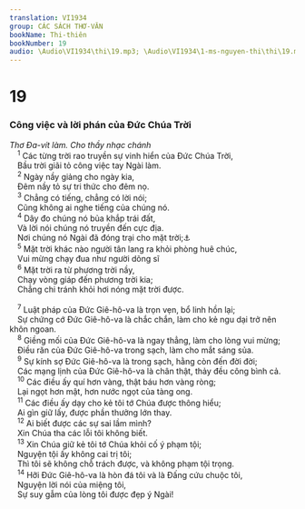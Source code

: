```yaml
---
translation: VI1934
group: CÁC SÁCH THƠ-VĂN
bookName: Thi-thiên 
bookNumber: 19
audio: \Audio\VI1934\thi\19.mp3; \Audio\VI1934\1-ms-nguyen-thi\thi\19.mp3
---
```


<div class="title"><h1>19</h1><h3>Công việc và lời phán của Đức Chúa Trời</h3><i>Thơ Đa-vít làm. Cho thầy nhạc chánh</i></div>
<span class="verse thi_19_1"> <sup>1</sup> Các từng trời rao truyền sự vinh hiển của Đức Chúa Trời, <br/> Bầu trời giãi tỏ công việc tay Ngài làm. <br/></span>
<span class="verse thi_19_2"> <sup>2</sup> Ngày nầy giảng cho ngày kia, <br/> Đêm nầy tỏ sự tri thức cho đêm nọ. <br/></span>
<span class="verse thi_19_3"> <sup>3</sup> Chẳng có tiếng, chẳng có lời nói; <br/> Cũng không ai nghe tiếng của chúng nó. <br/></span>
<span class="verse thi_19_4"> <sup>4</sup> Dây đo chúng nó bủa khắp trái đất, <br/> Và lời nói chúng nó truyền đến cực địa. <br/> Nơi chúng nó Ngài đã đóng trại cho mặt trời;<a data-toggle="tooltip" data-placement="bottom" title="Ro 10:18">⚓</a><br/></span>
<span class="verse thi_19_5"> <sup>5</sup> Mặt trời khác nào người tân lang ra khỏi phòng huê chúc, <br/> Vui mừng chạy đua như người dõng sĩ <br/></span>
<span class="verse thi_19_6"> <sup>6</sup> Mặt trời ra từ phương trời nầy, <br/> Chạy vòng giáp đến phương trời kia; <br/> Chẳng chi tránh khỏi hơi nóng mặt trời được. <br/> <br/></span>
<span class="verse thi_19_7"> <sup>7</sup> Luật pháp của Đức Giê-hô-va là trọn vẹn, bổ linh hồn lại; <br/> Sự chứng cớ Đức Giê-hô-va là chắc chắn, làm cho kẻ ngu dại trở nên khôn ngoan. <br/></span>
<span class="verse thi_19_8"> <sup>8</sup> Giềng mối của Đức Giê-hô-va là ngay thẳng, làm cho lòng vui mừng; <br/> Điều răn của Đức Giê-hô-va trong sạch, làm cho mắt sáng sủa. <br/></span>
<span class="verse thi_19_9"> <sup>9</sup> Sự kính sợ Đức Giê-hô-va là trong sạch, hằng còn đến đời đời; <br/> Các mạng lịnh của Đức Giê-hô-va là chân thật, thảy đều công bình cả. <br/></span>
<span class="verse thi_19_10"> <sup>10</sup> Các điều ấy quí hơn vàng, thật báu hơn vàng ròng; <br/> Lại ngọt hơn mật, hơn nước ngọt của tàng ong. <br/></span>
<span class="verse thi_19_11"> <sup>11</sup> Các điều ấy dạy cho kẻ tôi tớ Chúa được thông hiểu; <br/> Ai gìn giữ lấy, được phần thưởng lớn thay. <br/></span>
<span class="verse thi_19_12"> <sup>12</sup> Ai biết được các sự sai lầm mình? <br/> Xin Chúa tha các lỗi tôi không biết. <br/></span>
<span class="verse thi_19_13"> <sup>13</sup> Xin Chúa giữ kẻ tôi tớ Chúa khỏi cố ý phạm tội; <br/> Nguyện tội ấy không cai trị tôi; <br/> Thì tôi sẽ không chỗ trách được, và không phạm tội trọng. <br/></span>
<span class="verse thi_19_14"> <sup>14</sup> Hỡi Đức Giê-hô-va là hòn đá tôi và là Đấng cứu chuộc tôi, <br/> Nguyện lời nói của miệng tôi, <br/> Sự suy gẫm của lòng tôi được đẹp ý Ngài! <br/></span>
